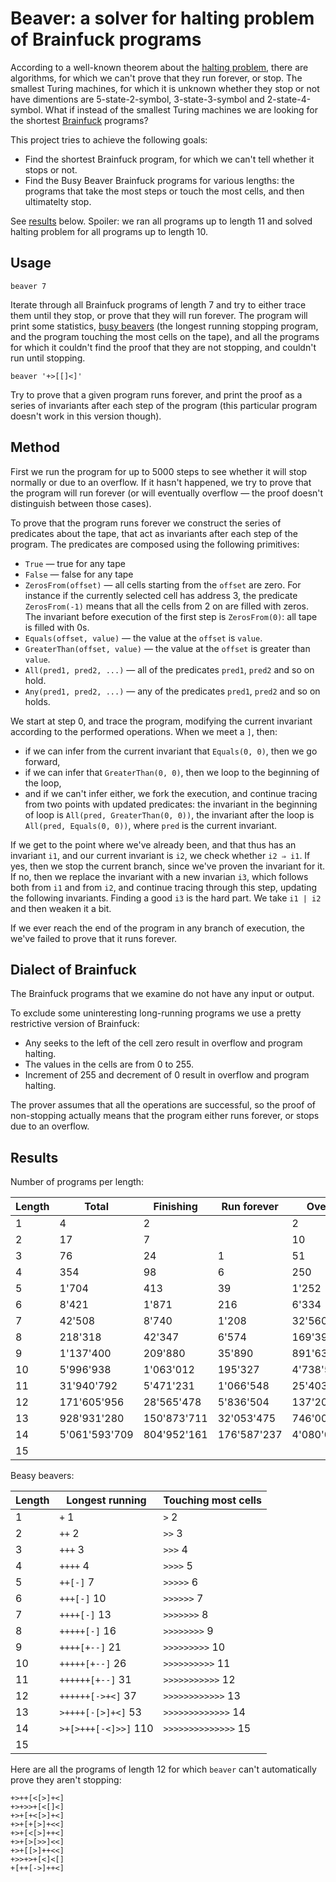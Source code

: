 # Beaver: a solver for halting problem of Brainfuck programs

According to a well-known theorem about the [halting problem](https://en.wikipedia.org/wiki/Halting_problem), there are algorithms, for which we can't prove that they run forever, or stop. The smallest Turing machines, for which it is unknown whether they stop or not have dimentions are 5-state-2-symbol, 3-state-3-symbol and 2-state-4-symbol. What if instead of the smallest Turing machines we are looking for the shortest [Brainfuck](https://en.wikipedia.org/wiki/Brainfuck) programs?

This project tries to achieve the following goals:

* Find the shortest Brainfuck program, for which we can't tell whether it stops or not.
* Find the Busy Beaver Brainfuck programs for various lengths: the programs that take the most steps or touch the most cells, and then ultimatelty stop.

See [results](#results) below. Spoiler: we ran all programs up to length 11 and solved halting problem for all programs up to length 10.

## Usage

    beaver 7

Iterate through all Brainfuck programs of length 7 and try to either trace them until they stop, or prove that they will run forever. The program will print some statistics, [busy beavers](https://en.wikipedia.org/wiki/Busy_beaver) (the longest running stopping program, and the program touching the most cells on the tape), and all the programs for which it couldn't find the proof that they are not stopping, and couldn't run until stopping.

    beaver '+>[[]<]'

Try to prove that a given program runs forever, and print the proof as a series of invariants after each step of the program (this particular program doesn't work in this version though).

## Method

First we run the program for up to 5000 steps to see whether it will stop normally or due to an overflow. If it hasn't happened, we try to prove that the program will run forever (or will eventually overflow — the proof doesn't distinguish between those cases).

To prove that the program runs forever we construct the series of predicates about the tape, that act as invariants after each step of the program. The predicates are composed using the following primitives:

* `True` — true for any tape
* `False` — false for any tape
* `ZerosFrom(offset)` — all cells starting from the `offset` are zero. For instance if the currently selected cell has address 3, the predicate `ZerosFrom(-1)` means that all the cells from 2 on are filled with zeros. The invariant before execution of the first step is `ZerosFrom(0)`: all tape is filled with 0s.
* `Equals(offset, value)` — the value at the `offset` is `value`.
* `GreaterThan(offset, value)` — the value at the `offset` is greater than `value`.
* `All(pred1, pred2, ...)` — all of the predicates `pred1`, `pred2` and so on hold.
* `Any(pred1, pred2, ...)` — any of the predicates `pred1`, `pred2` and so on holds.

We start at step 0, and trace the program, modifying the current invariant according to the performed operations. When we meet a `]`, then:
- if we can infer from the current invariant that `Equals(0, 0)`, then we go forward,
- if we can infer that `GreaterThan(0, 0)`, then we loop to the beginning of the loop,
- and if we can't infer either, we fork the execution, and continue tracing from two points with updated predicates: the invariant in the beginning of loop is `All(pred, GreaterThan(0, 0))`, the invariant after the loop is `All(pred, Equals(0, 0))`, where `pred` is the current invariant.

If we get to the point where we've already been, and that thus has an invariant `i1`, and our current invariant is `i2`, we check whether `i2 ⇒ i1`. If yes, then we stop the current branch, since we've proven the invariant for it. If no, then we replace the invariant with a new invarian `i3`, which follows both from `i1` and from `i2`, and continue tracing through this step, updating the following invariants. Finding a good `i3` is the hard part. We take `i1 | i2` and then weaken it a bit.

If we ever reach the end of the program in any branch of execution, the we've failed to prove that it runs forever.

## Dialect of Brainfuck

The Brainfuck programs that we examine do not have any input or output.

To exclude some uninteresting long-running programs we use a pretty restrictive version of Brainfuck:

* Any seeks to the left of the cell zero result in overflow and program halting.
* The values in the cells are from 0 to 255.
* Increment of 255 and decrement of 0 result in overflow and program halting.

The prover assumes that all the operations are successful, so the proof of non-stopping actually means that the program either runs forever, or stops due to an overflow. 

## Results

Number of programs per length:

| Length | Total          | Finishing   | Run forever   | Overflow       | Unknown   |
| ------ | -------------- | ----------- | ------------- | -------------- | --------- |
| 1      | 4              | 2           |               | 2              |           |
| 2      | 17             | 7           |               | 10             |           |
| 3      | 76             | 24          | 1             | 51             |           |
| 4      | 354            | 98          | 6             | 250            |           |
| 5      | 1'704          | 413         | 39            | 1'252          |           |
| 6      | 8'421          | 1'871       | 216           | 6'334          |           |
| 7      | 42'508         | 8'740       | 1'208         | 32'560         |           |
| 8      | 218'318        | 42'347      | 6'574         | 169'397        |           |
| 9      | 1'137'400      | 209'880     | 35'890        | 891'630        |           |
| 10     | 5'996'938      | 1'063'012   | 195'327       | 4'738'599      |           |
| 11     | 31'940'792     | 5'471'231   | 1'066'548     | 25'403'013     |           |
| 12     | 171'605'956    | 28'565'478  | 5'836'504     | 137'203'965    | 9         |
| 13     | 928'931'280    | 150'873'711 | 32'053'475    | 746'003'989    | 105       |
| 14     | 5'061'593'709  | 804'952'161 | 176'587'237   | 4'080'024'300  | 30'011    |
| 15     | 

Beasy beavers:

| Length | Longest running        | Touching most cells  |
| ------ | ---------------------- | -------------------- |
| 1      | `+` 1                  | `>` 2                |
| 2      | `++` 2                 | `>>` 3               |
| 3      | `+++` 3                | `>>>` 4              |
| 4      | `++++` 4               | `>>>>` 5             |
| 5      | `++[-]` 7              | `>>>>>` 6            |
| 6      | `+++[-]` 10            | `>>>>>>` 7           |
| 7      | `++++[-]` 13           | `>>>>>>>` 8          |
| 8      | `+++++[-]` 16          | `>>>>>>>>` 9         |
| 9      | `++++[+--]` 21         | `>>>>>>>>>` 10       |
| 10     | `+++++[+--]` 26        | `>>>>>>>>>>` 11      |
| 11     | `++++++[+--]` 31       | `>>>>>>>>>>>` 12     |
| 12     | `++++++[->+<]` 37      | `>>>>>>>>>>>>` 13    |
| 13     | `>++++[-[>]+<]` 53     | `>>>>>>>>>>>>>` 14   |
| 14     | `>+[>+++[-<]>>]` 110   | `>>>>>>>>>>>>>>` 15  |
| 15     | 

Here are all the programs of length 12 for which `beaver` can't automatically prove they aren't stopping:
    
    +>++[<[>]+<]
    +>+>>+[<[]<]
    +>+[+<[>]+<]
    +>+[+[>]+<<]
    +>+[<[>]++<]
    +>+[>[>>]<<]
    +>+[[>]++<<]
    +>>+>+[<]<[]
    +[++[->]++<]
